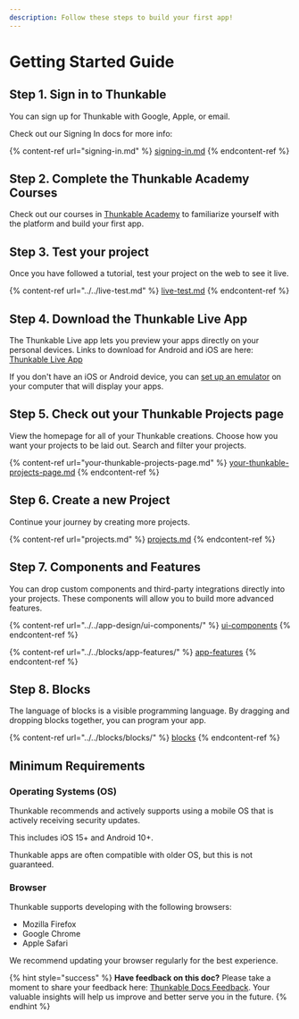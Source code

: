 ```yaml
---
description: Follow these steps to build your first app!
---
```


# Getting Started Guide

## Step 1. Sign in to Thunkable

You can sign up for Thunkable with Google, Apple, or email.

Check out our Signing In docs for more info:

{% content-ref url="signing-in.md" %}
[signing-in.md](signing-in.md)
{% endcontent-ref %}

## **Step 2. Complete the Thunkable Academy Courses**

Check out our courses in [Thunkable Academy](https://academy.thunkable.com/) to familiarize yourself with the platform and build your first app.

## Step 3. Test your project

Once you have followed a tutorial, test your project on the web to see it live.&#x20;

{% content-ref url="../../live-test.md" %}
[live-test.md](../../live-test.md)
{% endcontent-ref %}

## **Step 4.** **Download the Thunkable Live App**

The Thunkable Live app lets you preview your apps directly on your personal devices. Links to download for Android and iOS are here: [Thunkable Live App](https://thunkable.com/#/mobile)

If you don't have an iOS or Android device, you can [set up an emulator](../../additional-resources/emulators.md) on your computer that will display your apps.

## Step 5. Check out your Thunkable Projects page

View the homepage for all of your Thunkable creations. Choose how you want your projects to be laid out. Search and filter your projects.

{% content-ref url="your-thunkable-projects-page.md" %}
[your-thunkable-projects-page.md](your-thunkable-projects-page.md)
{% endcontent-ref %}

## Step 6. Create a new Project

Continue your journey by creating more projects.

{% content-ref url="projects.md" %}
[projects.md](projects.md)
{% endcontent-ref %}

## Step 7. Components and Features

You can drop custom components and third-party integrations directly into your projects. These components will allow you to build more advanced features. &#x20;

{% content-ref url="../../app-design/ui-components/" %}
[ui-components](../../app-design/ui-components/)
{% endcontent-ref %}

{% content-ref url="../../blocks/app-features/" %}
[app-features](../../blocks/app-features/)
{% endcontent-ref %}

## Step 8. Blocks

The language of blocks is a visible programming language. By dragging and dropping blocks together, you can program your app.&#x20;

{% content-ref url="../../blocks/blocks/" %}
[blocks](../../blocks/blocks/)
{% endcontent-ref %}

## Minimum Requirements

### Operating Systems (OS)&#x20;

Thunkable recommends and actively supports using a mobile OS that is actively receiving security updates.

This includes iOS 15+ and Android 10+.

Thunkable apps are often compatible with older OS, but this is not guaranteed.

### Browser

Thunkable supports developing with the following browsers:&#x20;

* Mozilla Firefox
* Google Chrome
* Apple Safari

We recommend updating your browser regularly for the best experience.

{% hint style="success" %}
**Have feedback on this doc?** Please take a moment to share your feedback here: [Thunkable Docs Feedback](https://docs.google.com/forms/d/e/1FAIpQLSfCwn5L2xyla-LSLZX0DSWFcFeJ43qp-r1tELCacuVS2zduLA/viewform?usp=sf\_link). Your valuable insights will help us improve and better serve you in the future.
{% endhint %}

